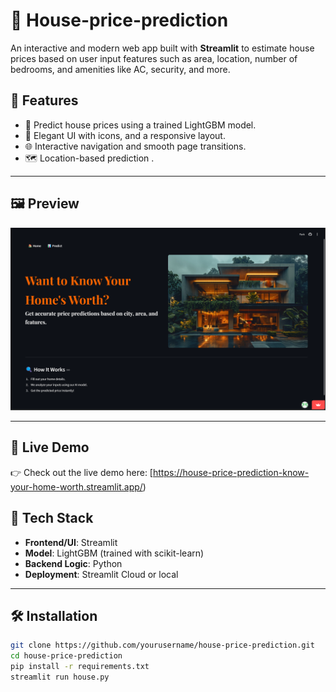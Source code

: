 #  🏡 House-price-prediction

An interactive and modern web app built with **Streamlit** to estimate house prices based on user input features such as area, location, number of bedrooms, and amenities like AC, security, and more.

## 🚀 Features

- 🔮 Predict house prices using a trained LightGBM model.
- 🎨 Elegant UI with  icons, and a responsive layout.
- 🌐 Interactive navigation and smooth page transitions.
- 🗺️ Location-based prediction .

---

## 🖼️ Preview

![App Screenshot](https://github.com/rathour-anushka/House-price-prediction/blob/main/Screenshot%202025-04-10%20204657.png)

---
## 🔗 Live Demo

👉 Check out the live demo here: [https://house-price-prediction-know-your-home-worth.streamlit.app/)


## 🧰 Tech Stack

- **Frontend/UI**: Streamlit
- **Model**: LightGBM (trained with scikit-learn)
- **Backend Logic**: Python
- **Deployment**: Streamlit Cloud or local

---

## 🛠️ Installation

```bash
git clone https://github.com/yourusername/house-price-prediction.git
cd house-price-prediction
pip install -r requirements.txt
streamlit run house.py
